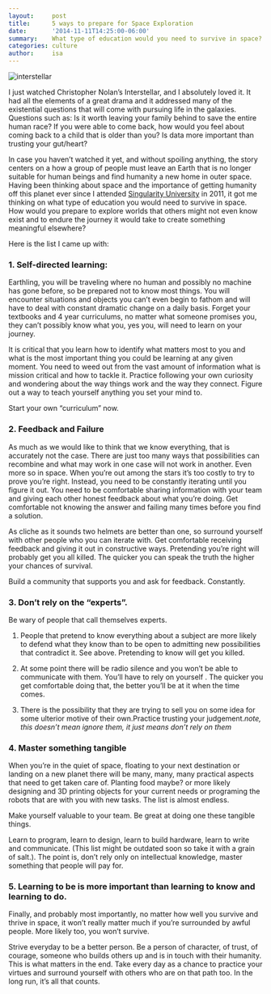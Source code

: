 ```yaml
---
layout:     post
title:      5 ways to prepare for Space Exploration
date:       '2014-11-11T14:25:00-06:00'
summary:    What type of education would you need to survive in space? What set of skills will actually matter in the long run? Here's a list of some of the things you can't forget to pack!   
categories: culture
author:     isa
---
```


![interstellar](http://38.media.tumblr.com/4906232cfd1beba05a714dd8bb362ea3/tumblr_inline_new3btQOtt1sa3u4l.png)

I just watched Christopher Nolan’s Interstellar, and I absolutely loved it. It had all the elements of a great drama and it addressed many of the existential questions that will come with pursuing life in the galaxies. Questions such as: Is it worth leaving your family behind to save the entire human race? If you were able to come back, how would you feel about coming back to a child that is older than you? Is data more important than trusting your gut/heart?

In case you haven’t watched it yet, and without spoiling anything, the story centers on a how a group of people must leave an Earth that is no longer suitable for human beings and find humanity a new home in outer space. Having been thinking about space and the importance of getting humanity off this planet ever since I attended [Singularity University](http://singularityu.org/) in 2011, it got me thinking on what type of education you would need to survive in space. How would you prepare to explore worlds that others might not even know exist and to endure the journey it would take to create something meaningful elsewhere?

Here is the list I came up with:

### 1. Self-directed learning:

Earthling, you will be traveling where no human and possibly no machine has gone before, so be prepared not to know most things. You will encounter situations and objects you can’t even begin to fathom and will have to deal with constant dramatic change on a daily basis. Forget your textbooks and 4 year curriculums, no matter what someone promises you, they can’t possibly know what you, yes you, will need to learn on your journey.

It is critical that you learn how to identify what matters most to you and what is the most important thing you could be learning at any given moment. You need to weed out from the vast amount of information what is mission critical and how to tackle it. Practice following your own curiosity and wondering about the way things work and the way they connect. Figure out a way to teach yourself anything you set your mind to.

Start your own “curriculum” now.

### 2. Feedback and Failure 

As much as we would like to think that we know everything, that is accurately not the case. There are just too many ways that possibilities can recombine and what may work in one case will not work in another. Even more so in space. When you’re out among the stars it’s too costly to try to prove you’re right. Instead, you need to be constantly iterating until you figure it out. You need to be comfortable sharing information with your team and giving each other honest feedback about what you’re doing. Get comfortable not knowing the answer and failing many times before you find a solution. 

As cliche as it sounds two helmets are better than one, so surround yourself with other people who you can iterate with. Get comfortable receiving feedback and giving it out in constructive ways. Pretending you’re right will probably get you all killed. The quicker you can speak the truth the higher your chances of survival. 

Build a community that supports you and ask for feedback. Constantly.

### 3. Don’t rely on the “experts”.

Be wary of people that call themselves experts.

1. People that pretend to know everything about a subject are more likely to defend what they know than to be open to admitting new possibilities that contradict it. See above. Pretending to know will get you killed.

2. At some point there will be radio silence and you won’t be able to communicate with them. You’ll have to rely on yourself . The quicker you get comfortable doing that, the better you’ll be at it when the time comes.

3. There is the possibility that they are trying to sell you on some idea for some ulterior motive of their own.Practice trusting your judgement.*note, this doesn’t mean ignore them, it just means don’t rely on them*

### 4. Master something tangible

When you’re in the quiet of space, floating to your next destination or landing on a new planet there will be many, many, many practical aspects that need to get taken care of. Planting food maybe? or more likely designing and 3D printing objects for your current needs or programing the robots that are with you with new tasks. The list is almost endless.  

Make yourself valuable to your team. Be great at doing one these tangible things.

Learn to program, learn to design, learn to build hardware, learn to write and communicate. (This list might be outdated soon so take it with a grain of salt.). The point is, don’t rely only on intellectual knowledge, master something that people will pay for. 

### 5. Learning to be is more important than learning to know and learning to do. 

Finally, and probably most importantly, no matter how well you survive and thrive in space, it won’t really matter much if you’re surrounded by awful people. More likely too, you won’t survive. 

Strive everyday to be a better person. Be a person of character, of trust, of courage, someone who builds others up and is in touch with their humanity. This is what matters in the end. Take every day as a chance to practice your virtues and surround yourself with others who are on that path too. In the long run, it’s all that counts. 
